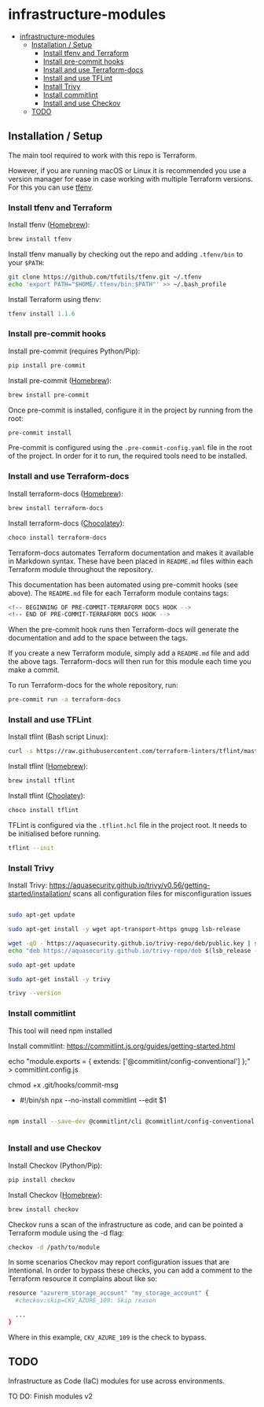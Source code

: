 # infrastructure-modules

- [infrastructure-modules](#infrastructure-modules)
  - [Installation / Setup](#installation--setup)
    - [Install tfenv and Terraform](#install-tfenv-and-terraform)
    - [Install pre-commit hooks](#install-pre-commit-hooks)
    - [Install and use Terraform-docs](#install-and-use-terraform-docs)
    - [Install and use TFLint](#install-and-use-tflint)
    - [Install Trivy](#install-trivy)
    - [Install commitlint](#install-commitlint)
    - [Install and use Checkov](#install-and-use-checkov)
  - [TODO](#todo)

## Installation / Setup

The main tool required to work with this repo is Terraform.

However, if you are running macOS or Linux it is recommended you use a version manager for ease in case working with multiple Terraform versions. For this you can use [tfenv](https://github.com/tfutils/tfenv).

### Install tfenv and Terraform

Install tfenv ([Homebrew](https://brew.sh/)):

```bash
brew install tfenv
```

Install tfenv manually by checking out the repo and adding `.tfenv/bin` to your `$PATH`:

```bash
git clone https://github.com/tfutils/tfenv.git ~/.tfenv
echo 'export PATH="$HOME/.tfenv/bin:$PATH"' >> ~/.bash_profile
```

Install Terraform using tfenv:

```python
tfenv install 1.1.6
```

### Install pre-commit hooks

Install pre-commit (requires Python/Pip):

```python
pip install pre-commit
```

Install pre-commit ([Homebrew](https://brew.sh/)):

```bash
brew install pre-commit
```

Once pre-commit is installed, configure it in the project by running from the root:

```bash
pre-commit install
```

Pre-commit is configured using the `.pre-commit-config.yaml` file in the root of the project. In order for it to run, the required tools need to be installed.

### Install and use Terraform-docs

Install terraform-docs ([Homebrew](https://brew.sh/)):

```bash
brew install terraform-docs
```

Install terraform-docs ([Chocolatey](https://chocolatey.org/)):

```bash
choco install terraform-docs
```

Terraform-docs automates Terraform documentation and makes it available in Markdown syntax. These have been placed in `README.md` files within each Terraform module throughout the repository.

This documentation has been automated using pre-commit hooks (see above). The `README.md` file for each Terraform module contains tags:

```bash
<!-- BEGINNING OF PRE-COMMIT-TERRAFORM DOCS HOOK -->
<!-- END OF PRE-COMMIT-TERRAFORM DOCS HOOK -->
```

When the pre-commit hook runs then Terraform-docs will generate the documentation and add to the space between the tags.

If you create a new Terraform module, simply add a `README.md` file and add the above tags. Terraform-docs will then run for this module each time you make a commit.

To run Terraform-docs for the whole repository, run:

```bash
pre-commit run -a terraform-docs
```

### Install and use TFLint

Install tflint (Bash script Linux):

```bash
curl -s https://raw.githubusercontent.com/terraform-linters/tflint/master/install_linux.sh | bash
```

Install tflint ([Homebrew](https://brew.sh/)):

```bash
brew install tflint
```

Install tflint ([Choolatey](https://chocolatey.org/)):

```bash
choco install tflint
```

TFLint is configured via the `.tflint.hcl` file in the project root. It needs to be initialised before running.

```bash
tflint --init
```

### Install Trivy

Install Trivy: <https://aquasecurity.github.io/trivy/v0.56/getting-started/installation/>
scans all configuration files for misconfiguration issues

```bash

sudo apt-get update

sudo apt-get install -y wget apt-transport-https gnupg lsb-release

wget -qO - https://aquasecurity.github.io/trivy-repo/deb/public.key | sudo apt-key add -
echo "deb https://aquasecurity.github.io/trivy-repo/deb $(lsb_release -sc) main" | sudo tee -a /etc/apt/sources.list.d/trivy.list

sudo apt-get update

sudo apt-get install -y trivy

trivy --version

```

### Install commitlint

This tool will need npm installed

Install commitlint: <https://commitlint.js.org/guides/getting-started.html>

echo "module.exports = { extends: ['@commitlint/config-conventional'] };" > commitlint.config.js

chmod +x .git/hooks/commit-msg

- #!/bin/sh
npx --no-install commitlint --edit $1

```bash

npm install --save-dev @commitlint/cli @commitlint/config-conventional



```

### Install and use Checkov

Install Checkov (Python/Pip):

```bash
pip install checkov
```

Install Checkov ([Homebrew](https://brew.sh/)):

```bash
brew install checkov
```

Checkov runs a scan of the infrastructure as code, and can be pointed a Terraform module using the -d flag:

```bash
checkov -d /path/to/module
```

In some scenarios Checkov may report configuration issues that are intentional. In order to bypass these checks, you can add a comment to the Terraform resource it complains about like so:

```bash
resource "azurerm_storage_account" "my_storage_account" {
  #checkov:skip=CKV_AZURE_109: Skip reason

  ...
}
```

Where in this example, `CKV_AZURE_109` is the check to bypass.

## TODO

Infrastructure as Code (IaC) modules for use across environments.

TO DO: Finish modules v2
